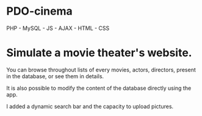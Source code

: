 # PDO-cinema

PHP - MySQL - JS - AJAX - HTML - CSS 

<h1>Simulate a movie theater's website.</h1>
<p>You can browse throughout lists of every movies, actors, directors, present in the database, or see them in details.</p>
<p>It is also possible to modify the content of the database directly using the app.</p>
<p>I added a dynamic search bar and the capacity to upload pictures.</p>
